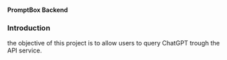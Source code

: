 #### PromptBox Backend

### Introduction

the objective of this project is to allow users to query ChatGPT trough the API service.


